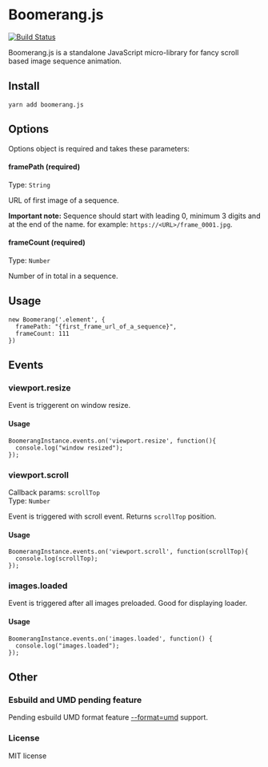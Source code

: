 # Boomerang.js
[![Build Status](https://travis-ci.com/m5kr1pka/boomerang.js.svg?branch=main)](https://travis-ci.com/m5kr1pka/boomerang.js)

Boomerang.js is a standalone JavaScript micro-library for fancy scroll based image sequence animation.

## Install
```
yarn add boomerang.js
```

## Options
Options object is required and takes these parameters:

#### framePath (required)
Type: ```String```

URL of first image of a sequence.

**Important note:** Sequence should start with leading 0, minimum 3 digits and at the end of the name. for example: ```https://<URL>/frame_0001.jpg```. 

#### frameCount (required)
Type: ```Number```

Number of in total in a sequence.

## Usage

```
new Boomerang('.element', {
  framePath: "{first_frame_url_of_a_sequence}",
  frameCount: 111
})
```

## Events

### viewport.resize
Event is triggerent on window resize.

#### Usage
```
BoomerangInstance.events.on('viewport.resize', function(){
  console.log("window resized");
});
```

### viewport.scroll
Callback params: ```scrollTop```<br/>
Type: ```Number```

Event is triggered with scroll event. Returns ```scrollTop``` position.

#### Usage
```
BoomerangInstance.events.on('viewport.scroll', function(scrollTop){
  console.log(scrollTop);
});
```

### images.loaded
Event is triggered after all images preloaded. Good for displaying loader.

#### Usage
```
BoomerangInstance.events.on('images.loaded', function() {
  console.log("images.loaded");
});
```

## Other

### Esbuild and UMD pending feature
Pending esbuild UMD format feature [--format=umd](https://github.com/evanw/esbuild/issues/507) support.

### License
MIT license